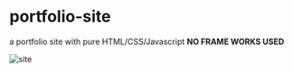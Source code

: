 # portfolio-site
a portfolio site with pure HTML/CSS/Javascript **NO FRAME WORKS USED**

![site](https://user-images.githubusercontent.com/47919868/112153569-11ac9d80-8bec-11eb-8849-40543ba90961.png)

